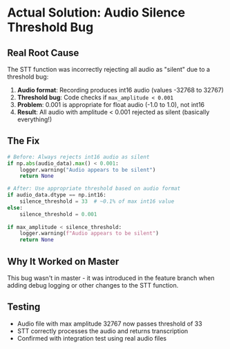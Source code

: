# Actual Solution: Audio Silence Threshold Bug

## Real Root Cause

The STT function was incorrectly rejecting all audio as "silent" due to a threshold bug:

1. **Audio format**: Recording produces int16 audio (values -32768 to 32767)
2. **Threshold bug**: Code checks if `max_amplitude < 0.001`
3. **Problem**: 0.001 is appropriate for float audio (-1.0 to 1.0), not int16
4. **Result**: All audio with amplitude < 0.001 rejected as silent (basically everything!)

## The Fix

```python
# Before: Always rejects int16 audio as silent
if np.abs(audio_data).max() < 0.001:
    logger.warning("Audio appears to be silent")
    return None

# After: Use appropriate threshold based on audio format
if audio_data.dtype == np.int16:
    silence_threshold = 33  # ~0.1% of max int16 value
else:
    silence_threshold = 0.001
    
if max_amplitude < silence_threshold:
    logger.warning(f"Audio appears to be silent")
    return None
```

## Why It Worked on Master

This bug wasn't in master - it was introduced in the feature branch when adding debug logging or other changes to the STT function.

## Testing

- Audio file with max amplitude 32767 now passes threshold of 33
- STT correctly processes the audio and returns transcription
- Confirmed with integration test using real audio files